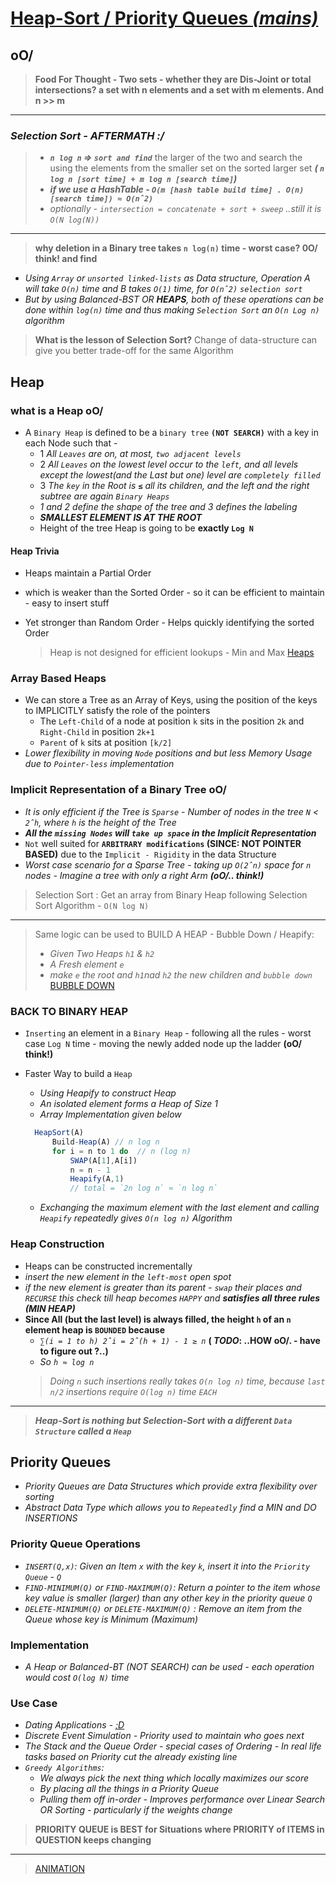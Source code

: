 # [Heap-Sort / Priority Queues _(mains)_](https://youtu.be/yLvp-pB8mak?list=PLOtl7M3yp-DV69F32zdK7YJcNXpTunF2b)

## oO/

> **Food For Thought - Two sets - whether they are Dis-Joint or total intersections? a set with n elements and a set with m elements. And n >> m**

<hr/>

### _Selection Sort - AFTERMATH :/_

> - **_`n log n` => `sort and find`_** the larger of the two and search the using the elements from the smaller set on the sorted larger set **_( `n log n [sort time] + m log n [search time]`)_**
> - **_if we use a HashTable - `O(m [hash table build time] . O(n) [search time]) ≈ O(nˆ2)`_**
> - _optionally - `intersection = concatenate + sort + sweep` ..still it is `O(N log(N))`_

<hr/>

> **why deletion in a Binary tree takes `n log(n)` time - worst case? 0O/ think! and find**

- _Using `Array` or `unsorted linked-lists` as Data structure, Operation A will take `O(n)` time and B takes `O(1)` time, for `O(nˆ2)` `selection sort`_
- _But by using Balanced-BST OR **HEAPS**, both of these operations can be done within `log(n)` time and thus making `Selection Sort` an `O(n Log n)` algorithm_

> **What is the lesson of Selection Sort?**
> Change of data-structure can give you better trade-off for the same Algorithm

## Heap

### what is a Heap oO/

- A `Binary Heap` is defined to be a `binary tree` **`(NOT SEARCH)`** with a key in each Node such that -
  - 1 _All `Leaves` are on, at most, `two adjacent levels`_
  - 2 _All `Leaves` on the lowest level occur to the `left`, and all levels except the lowest(and the Last but one) level are `completely filled`_
  - 3 _The `key` in the Root is ***`≤`*** all its children, and the left and the right subtree are again `Binary Heaps`_
  - _1 and 2 define the shape of the tree and 3 defines the labeling_
  - ***SMALLEST ELEMENT IS AT THE ROOT***
  - Height of the tree Heap is going to be **exactly `Log N`**

#### Heap Trivia

- Heaps maintain a Partial Order
- which is weaker than the Sorted Order - so it can be efficient to maintain - easy to insert stuff
- Yet stronger than Random Order - Helps quickly identifying the sorted Order

  > Heap is not designed for efficient lookups - Min and Max [Heaps](https://youtu.be/sU0r4AXgRyk?list=PLOtl7M3yp-DX32N0fVIyvn7ipWKNGmwpp&t=3967)

### Array Based Heaps

- We can store a Tree as an Array of Keys, using the position of the keys to IMPLICITLY satisfy the role of the pointers
  - The `Left-Child` of a node at position `k` sits in the position `2k` and `Right-Child` in position `2k+1`
  - `Parent` of `k` sits at position `[k/2]`
- _Lower flexibility in moving `Node` positions and but less Memory Usage due to `Pointer-less` implementation_

### Implicit Representation of a Binary Tree oO/

- _It is only efficient if the Tree is `Sparse` - Number of nodes in the tree `N` < `2ˆh`, where `h` is the height of the Tree_
- ***All the `missing Nodes` will `take up space` in the Implicit Representation***
- `Not` well suited for  **`ARBITRARY modifications`  (SINCE: NOT POINTER BASED)** due to the  `Implicit - Rigidity` in the data Structure
- _Worst case scenario for a Sparse Tree - taking up `O(2ˆn)` space for `n` nodes - Imagine a tree with only a right Arm_ ***(oO/.. think!)***

> Selection Sort : Get an array from Binary Heap following Selection Sort Algorithm - `O(N log N)`

<hr/>

> Same logic can be used to BUILD A HEAP - Bubble Down / Heapify:
>
> - _Given Two Heaps `h1` & `h2`_
> - _A Fresh element `e`_
> - _make `e` the root and `h1`nad `h2` the new children and `bubble down`_
> [BUBBLE DOWN](https://youtu.be/yLvp-pB8mak?list=PLOtl7M3yp-DV69F32zdK7YJcNXpTunF2b&t=4205)

### BACK TO BINARY HEAP

- `Inserting` an element in a `Binary Heap` - following all the rules - worst case `Log N` time - moving the newly added node up the ladder **(oO/ think!)**
- Faster Way to build a `Heap`
  - _Using Heapify to construct Heap_
  - _An isolated element forms a Heap of Size 1_
  - _Array Implementation given below_
  
  ```js
    HeapSort(A)
        Build-Heap(A) // n log n
        for i = n to 1 do  // n (log n)
            SWAP(A[1],A[i])
            n = n - 1
            Heapify(A,1)
            // total = `2n log n` ≈ `n log n`
  ```
  
  - _Exchanging the maximum element with the last element and calling `Heapify` repeatedly gives `O(n log n)` Algorithm_

### Heap Construction

- Heaps can be constructed incrementally
- _insert the new element in the `left-most` open spot_
- _if the new element is greater than its parent - `swap` their places and `RECURSE` this check till heap becomes `HAPPY` and **satisfies all three rules (MIN HEAP)**_
- **Since All (but the last level) is always filled, the height `h` of an `n` element heap is `BOUNDED` because**
  - _`∑(i = 1 to h) 2ˆi = 2ˆ(h + 1) - 1 ≥ n`_ **( _TODO_: ..HOW oO/. - have to figure out ?..)**
  - _So `h ≈ log n`_
  > _Doing `n` such insertions really takes `O(n log n)` time, because `last n/2` insertions require `O(log n)` time `EACH`_

<hr/>

> ***Heap-Sort is nothing but Selection-Sort with a different `Data Structure` called a `Heap`***

## Priority Queues

- _Priority Queues are Data Structures which provide extra flexibility over sorting_
- _Abstract Data Type which allows you to `Repeatedly` find a MIN and DO INSERTIONS_

### Priority Queue Operations

- _`INSERT(Q,x)`: Given an Item `x` with the key `k`, insert it into the `Priority Queue` - `Q`_
- _`FIND-MINIMUM(Q)` or `FIND-MAXIMUM(Q)`: Return a pointer to the item whose key value is smaller (larger) than any other key in the priority queue `Q`_
- _`DELETE-MINIMUM(Q)` or `DELETE-MAXIMUM(Q)` : Remove an item from the Queue whose key is Minimum (Maximum)_

### Implementation

- _A Heap or Balanced-BT (NOT SEARCH) can be used - each operation would cost `O(log N)` time_

### Use Case

- _Dating Applications - [;D](https://youtu.be/yLvp-pB8mak?list=PLOtl7M3yp-DV69F32zdK7YJcNXpTunF2b&t=4444)_
- _Discrete Event Simulation - Priority used to maintain who goes next_
- _The Stack and the Queue Order - special cases of Ordering - In real life tasks based on Priority cut the already existing line_
- _`Greedy Algorithms`:_
  - _We always pick the next thing which locally maximizes our score_
  - _By placing all the things in a Priority Queue_
  - _Pulling them off in-order - Improves performance over Linear Search OR Sorting - particularly if the weights change_

> **PRIORITY QUEUE is BEST for Situations where PRIORITY of ITEMS in QUESTION keeps changing**

<hr/>

> [ANIMATION](https://upload.wikimedia.org/wikipedia/commons/4/4d/Heapsort-example.gif)
